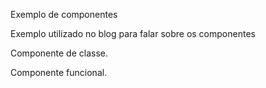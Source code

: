Exemplo de componentes 

Exemplo utilizado no blog para falar sobre os componentes

Componente de classe.

Componente funcional.